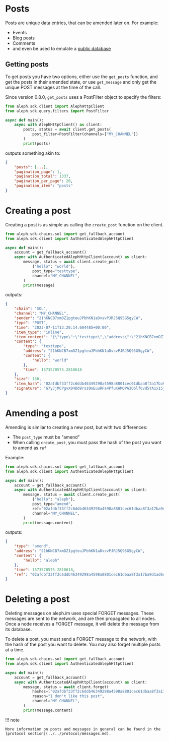# Posts

Posts are unique data entries, that can be amended later on. For example:

- Events
- Blog posts
- Comments
- and even be used to emulate a [public database](https://github.com/aleph-im/active-record-sdk)

## Getting posts

To get posts you have two options, either use the `get_posts` function, and get
the posts in their amended state, or use `get_message` and only get the unique POST
messages at the time of the call.

Since version 0.8.0, `get_posts` uses a PostFilter object to specify the filters:

```python
from aleph.sdk.client import AlephHttpClient
from aleph.sdk.query.filters import PostFilter

async def main():
    async with AlephHttpClient() as client:
        posts, status = await client.get_posts(
            post_filter=PostFilter(channels=["MY_CHANNEL"])
        )
        print(posts)
```
outputs something akin to:
```json
{
    "posts": [...],
    "pagination_page": 1,
    "pagination_total": 1337,
    "pagination_per_page": 20,
    "pagination_item": "posts"
}
```


# Creating a post

Creating a post is as simple as calling the `create_post` function on the client.

```python
from aleph.sdk.chains.sol import get_fallback_account
from aleph.sdk.client import AuthenticatedAlephHttpClient

async def main():
    account = get_fallback_account()
    async with AuthenticatedAlephHttpClient(account) as client:
        message, status = await client.create_post(
            {"hello": "world"},
            post_type="testtype",
            channel="MY_CHANNEL",
        )
        print(message)
```
outputs:
```json
{
    "chain": "SOL",
    "channel": "MY_CHANNEL",
    "sender": "21hKNCB7xmDZ1pgteuJPbhKN1aDvsvPJRJ5Q95G5gyCW",
    "type": "POST",
    "time": "2023-07-11T13:20:14.604485+00:00",
    "item_type": "inline",
    "item_content": "{\"type\":\"testtype\",\"address\":\"21hKNCB7xmDZ1pgteuJPbhKN1aDvsvPJRJ5Q95G5gyCW\",\"content\":{\"hello\":\"world\"},\"time\":1573570575.2818618}",
    "content": {
        "type": "testtype",
        "address": "21hKNCB7xmDZ1pgteuJPbhKN1aDvsvPJRJ5Q95G5gyCW",
        "content": {
            "hello": "world"
        },
        "time": 1573570575.2818618
    },
    "size": 130,
    "item_hash": "02afdbf33ff2c6ddb46349298a4598a8801cec61dbaa8f3a17ba9d1ad6dd8cb1",
    "signature": "G7yJjMCPgvX04Dd9rsz0oEuuRFa4PfuKAMOPA3Oblf6vd5YA1x15jvWLL2WycnnzYLEl0usjTiVxBl530ZOmYgw="
}
```

# Amending a post

Amending is similar to creating a new post, but with two differences:

- The `post_type` must be "amend"
- When calling `create_post`, you must pass the hash of the post you want to amend as `ref`

Example:

```python
from aleph.sdk.chains.sol import get_fallback_account
from aleph.sdk.client import AuthenticatedAlephHttpClient

async def main():
    account = get_fallback_account()
    async with AuthenticatedAlephHttpClient(account) as client:
        message, status = await client.create_post(
            {"hello": "aleph"},
            post_type="amend",
            ref="02afdbf33ff2c6ddb46349298a4598a8801cec61dbaa8f3a17ba9d1ad6dd8cb1",
            channel="MY_CHANNEL",
        )
        print(message.content)
```
outputs:
```json
{
    "type": "amend",
    "address": "21hKNCB7xmDZ1pgteuJPbhKN1aDvsvPJRJ5Q95G5gyCW",
    "content": {
        "hello": "aleph"
    },
    "time": 1573570575.2818618,
    "ref": "02afdbf33ff2c6ddb46349298a4598a8801cec61dbaa8f3a17ba9d1ad6dd8cb1"
}
```

# Deleting a post

Deleting messages on aleph.im uses special FORGET messages. These messages are
sent to the network, and are then propagated to all nodes. Once a node receives
a FORGET message, it will delete the message from its database.

To delete a post, you must send a FORGET message to the network, with the hash
of the post you want to delete. You may also forget multiple posts at a time.

```python
from aleph.sdk.chains.sol import get_fallback_account
from aleph.sdk.client import AuthenticatedAlephHttpClient

async def main():
    account = get_fallback_account()
    async with AuthenticatedAlephHttpClient(account) as client:
        message, status = await client.forget(
            hashes=["02afdbf33ff2c6ddb46349298a4598a8801cec61dbaa8f3a17ba9d1ad6dd8cb1"],
            reason="I don't like this post",
            channel="MY_CHANNEL",
        )
        print(message.content)
```

!!! note

    More information on posts and messages in general can be found in the
    [protocol section](../../protocol/messages.md).
